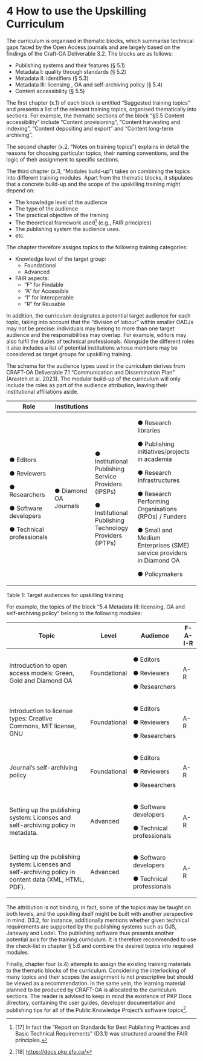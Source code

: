 # 4 How to use the Upskilling Curriculum

The curriculum is organised in thematic blocks, which summarise technical gaps faced by the Open Access journals and are largely based on the findings of the Craft-OA Deliverable 3.2. The blocks are as follows:

* Publishing systems and their features (§ 5.1)
* Metadata I: quality through standards (§ 5.2)
* Metadata II: identifiers (§ 5.3)
* Metadata III: licensing , OA and self-archiving policy (§ 5.4)
* Content accessibility (§ 5.5)

The first chapter (x.1) of each block is entitled “Suggested training topics” and presents a list of the relevant training topics, organised thematically into sections. For example, the thematic sections of the block “§5.5 Content accessibility” include “Content provisioning”, “Content harvesting and indexing”, “Content depositing and export” and “Content long-term archiving”.

The second chapter (x.2, “Notes on training topics”) explains in detail the reasons for choosing particular topics, their naming conventions, and the logic of their assignment to specific sections.

The third chapter (x.3, “Modules build-up”) takes on combining the topics into different training modules. Apart from the thematic blocks, it stipulates that a concrete build-up and the scope of the upskilling training might depend on:

* The knowledge level of the audience
* The type of the audience
* The practical objective of the training
* The theoretical framework used[^1] (e.g., FAIR principles)
* The publishing system the audience uses.
* etc.

The chapter therefore assigns topics to the following training categories:

* Knowledge level of the target group:
  * Foundational
  * Advanced
* FAIR aspects:
  * “F” for Findable
  * “A” for Accessible
  * “I” for Interoperable
  * “R” for Reusable

In addition, the curriculum designates a potential target audience for each topic, taking into account that the “division of labour” within smaller OADJs may not be precise: individuals may belong to more than one target audience and the responsibilities may overlap. For example, editors may also fulfil the duties of technical professionals. Alongside the different roles it also includes a list of potential institutions whose members may be considered as target groups for upskilling training.

The schema for the audience types used in the curriculum derives from CRAFT-OA Deliverable 7.1 “Communication and Dissemination Plan” (Arasteh et al. 2023). The modular build-up of the curriculum will only include the roles as part of the audience attribution, leaving their institutional affiliations aside.

| **Role**                                                                                                           | **Institutions**      |                                                                                                                           |                                                                                                                                                                                                                                                                             |
| ------------------------------------------------------------------------------------------------------------------ | --------------------- | ------------------------------------------------------------------------------------------------------------------------- | --------------------------------------------------------------------------------------------------------------------------------------------------------------------------------------------------------------------------------------------------------------------------- |
| <p>● Editors</p><p>● Reviewers</p><p>● Researchers</p><p>● Software developers</p><p>● Technical professionals</p> | ● Diamond OA Journals | <p>● Institutional Publishing Service Providers (IPSPs)</p><p>● Institutional Publishing Technology Providers (IPTPs)</p> | <p>● Research libraries</p><p>● Publishing initiatives/projects in academia</p><p>● Research Infrastructures</p><p>● Research Performing Organisations (RPOs) / Funders</p><p>● Small and Medium Enterprises (SME) service providers in Diamond OA</p><p>● Policymakers</p> |

Table 1: Target audiences for upskilling training

For example, the topics of the block “5.4 Metadata III: licensing, OA and self-archiving policy” belong to the following modules:

| **Topic**                                                                                              | **Level**    | **Audience**                                                 | **F-A-I-R** |
| ------------------------------------------------------------------------------------------------------ | ------------ | ------------------------------------------------------------ | ----------- |
| Introduction to open access models: Green, Gold and Diamond OA                                         | Foundational | <p>● Editors</p><p>● Reviewers</p><p>● Researchers</p>       | A-R         |
| Introduction to license types: Creative Commons, MIT license, GNU                                      | Foundational | <p>● Editors</p><p>● Reviewers</p><p>● Researchers</p>       | A-R         |
| Journal’s self-archiving policy                                                                        | Foundational | <p>● Editors</p><p>● Reviewers</p><p>● Researchers</p>       | A-R         |
| Setting up the publishing system: Licenses and self-archiving policy in metadata.                      | Advanced     | <p>● Software developers</p><p>● Technical professionals</p> | A-R         |
| Setting up the publishing system: Licenses and self-archiving policy in content data (XML, HTML, PDF). | Advanced     | <p>● Software developers</p><p>● Technical professionals</p> | A-R         |

The attribution is not binding, in fact, some of the topics may be taught on both levels, and the upskilling itself might be built with another perspective in mind. D3.2, for instance, additionally mentions whether given technical requirements are supported by the publishing systems such as OJS, Janeway and Lodel. The publishing software thus presents another potential axis for the training curriculum. It is therefore recommended to use the check-list in chapter § 5.6 and combine the desired topics into required modules.

Finally, chapter four (x.4) attempts to assign the existing training materials to the thematic blocks of the curriculum. Considering the interlocking of many topics and their scopes the assignment is not prescriptive but should be viewed as a recommendation. In the same vein, the learning material planned to be produced by CRAFT-OA is allocated to the curriculum sections. The reader is advised to keep in mind the existence of PKP Docs directory, containing the user guides, developer documentation and publishing tips for all of the Public Knowledge Project’s software topics[^2].

[^1]: \[17] In fact the “Report on Standards for Best Publishing Practices and Basic Technical Requirements” (D3.1) was structured around the FAIR principles.

[^2]: \[18] https://docs.pkp.sfu.ca/

